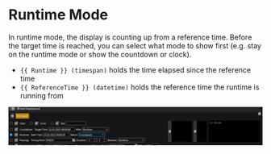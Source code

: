 ﻿# Runtime Mode

In runtime mode, the display is counting up from a reference time. Before the target time is reached, you can select what mode to show first (e.g. stay on the runtime mode or show the countdown or clock).

* `{{ Runtime }} (timespan)` holds the time elapsed since the reference time 
* `{{ ReferenceTime }} (datetime)` holds the reference time the runtime is running from

![Screenshot](runtime.png)